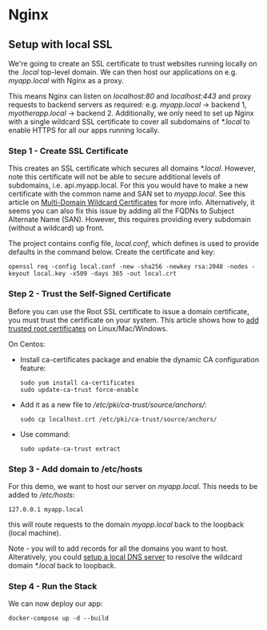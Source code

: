 # Nginx

## Setup with local SSL

We're going to create an SSL certificate to trust websites running locally on the _.local_ top-level domain.
We can then host our applications on e.g. _myapp.local_ with Nginx as a proxy.

This means Nginx can listen on _localhost:80_ and _localhost:443_ and proxy requests to backend servers as required:
e.g. _myapp.local_ -> backend 1, _myotherapp.local_ -> backend 2. Additionally, we only need to set up Nginx with a single 
wildcard SSL certificate to cover all subdomains of _*.local_ to enable HTTPS for all our apps running locally.

### Step 1 - Create SSL Certificate

This creates an SSL certificate which secures all domains _*.local_. However, note this certificate will not be able to secure additional levels of subdomains, i.e. api.myapp.local. For this you would have to make a new certificate with the common name and SAN set to _myapp.local_. See this article on [Multi-Domain Wildcard Certificates](https://www.sslshopper.com/article-ssl-certificates-for-multi-level-subdomains.html) for more info. Alternatively, it seems you can also fix this issue by adding all the FQDNs to Subject Alternate Name (SAN). However, this requires providing every subdomain (without a wildcard) up front.

The project contains config file, _local.conf_, which defines is used to provide defaults in the command below. Create the certificate and key:

```shell
openssl req -config local.conf -new -sha256 -newkey rsa:2048 -nodes -keyout local.key -x509 -days 365 -out local.crt
```

### Step 2 - Trust the Self-Signed Certificate

Before you can use the Root SSL certificate to issue a domain certificate, you must trust the certificate on your system. This article shows how to [add trusted root certificates](https://manuals.gfi.com/en/kerio/connect/content/server-configuration/ssl-certificates/adding-trusted-root-certificates-to-the-server-1605.html) on Linux/Mac/Windows.

On Centos:

* Install ca-certificates package and enable the dynamic CA configuration feature:

    ```shell
    sudo yum install ca-certificates
    sudo update-ca-trust force-enable
    ```

* Add it as a new file to _/etc/pki/ca-trust/source/anchors/_: 

    ```shell
    sudo cp localhost.crt /etc/pki/ca-trust/source/anchors/
    ```

* Use command: 
    
    ```shell
    sudo update-ca-trust extract
    ```


### Step 3 - Add domain to /etc/hosts

For this demo, we want to host our server on _myapp.local_. This needs to be added to _/etc/hosts_:

```text
127.0.0.1 myapp.local
```

this will route requests to the domain _myapp.local_ back to the loopback (local machine).

Note - you will to add records for all the domains you want to host. Alteratively, you could [setup a local
DNS server](https://askubuntu.com/q/743050/567843) to resolve the wildcard domain _*.local_ back to loopback.


### Step 4 - Run the Stack

We can now deploy our app:

```shell
docker-compose up -d --build
```


